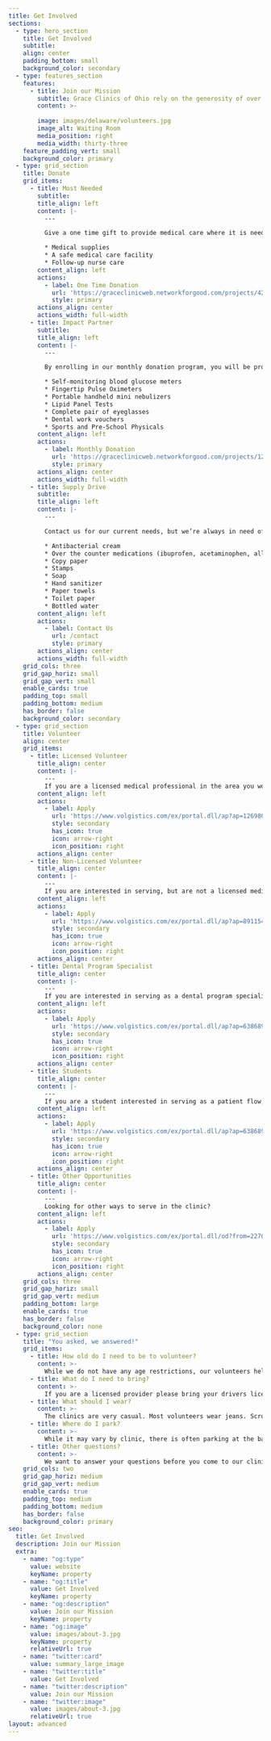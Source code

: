 ```yaml
---
title: Get Involved
sections:
  - type: hero_section
    title: Get Involved
    subtitle: 
    align: center
    padding_bottom: small
    background_color: secondary
  - type: features_section
    features:
      - title: Join our Mission
        subtitle: Grace Clinics of Ohio rely on the generosity of over 130 doctors, nurses, specialists, pharmacists, non-medical volunteers, and the support of the community to accomplish its mission.
        content: >-
          
        image: images/delaware/volunteers.jpg
        image_alt: Waiting Room
        media_position: right
        media_width: thirty-three
    feature_padding_vert: small
    background_color: primary
  - type: grid_section
    title: Donate
    grid_items:
      - title: Most Needed
        subtitle:
        title_align: left
        content: |-
          ---

          Give a one time gift to provide medical care where it is needed the most. Your contributions provide:

          * Medical supplies
          * A safe medical care facility
          * Follow-up nurse care
        content_align: left
        actions:
          - label: One Time Donation
            url: 'https://graceclinicweb.networkforgood.com/projects/42055-neighbors-in-need'
            style: primary
        actions_align: center
        actions_width: full-width
      - title: Impact Partner
        subtitle:
        title_align: left
        content: |-
          ---

          By enrolling in our monthly donation program, you will be providing patients with:

          * Self-monitoring blood glucose meters
          * Fingertip Pulse Oximeters
          * Portable handheld mini nebulizers
          * Lipid Panel Tests
          * Complete pair of eyeglasses
          * Dental work vouchers
          * Sports and Pre-School Physicals
        content_align: left
        actions:
          - label: Monthly Donation
            url: 'https://graceclinicweb.networkforgood.com/projects/122497-monthly-giving-campaign'
            style: primary
        actions_align: center
        actions_width: full-width
      - title: Supply Drive
        subtitle:
        title_align: left
        content: |-
          ---

          Contact us for our current needs, but we’re always in need of:

          * Antibacterial cream
          * Over the counter medications (ibuprofen, acetaminophen, allergy medication, etc.)
          * Copy paper
          * Stamps
          * Soap
          * Hand sanitizer
          * Paper towels
          * Toilet paper
          * Bottled water
        content_align: left
        actions:
          - label: Contact Us
            url: /contact
            style: primary
        actions_align: center
        actions_width: full-width
    grid_cols: three
    grid_gap_horiz: small
    grid_gap_vert: small
    enable_cards: true
    padding_top: small
    padding_bottom: medium
    has_border: false
    background_color: secondary
  - type: grid_section
    title: Volunteer
    align: center
    grid_items:
      - title: Licensed Volunteer
        title_align: center
        content: |-
          ---
          If you are a licensed medical professional in the area you would like to volunteer.
        content_align: left
        actions:
          - label: Apply
            url: 'https://www.volgistics.com/ex/portal.dll/ap?ap=1269807064'
            style: secondary
            has_icon: true
            icon: arrow-right
            icon_position: right
        actions_align: center
      - title: Non-Licensed Volunteer
        title_align: center
        content: |-
          ---
          If you are interested in serving, but are not a licensed medical professional.
        content_align: left
        actions:
          - label: Apply
            url: 'https://www.volgistics.com/ex/portal.dll/ap?ap=89115483'
            style: secondary
            has_icon: true
            icon: arrow-right
            icon_position: right
        actions_align: center
      - title: Dental Program Specialist
        title_align: center
        content: |-
          ---
          If you are interested in serving as a dental program specialist and have dental experience.
        content_align: left
        actions:
          - label: Apply
            url: 'https://www.volgistics.com/ex/portal.dll/ap?ap=638689907'
            style: secondary
            has_icon: true
            icon: arrow-right
            icon_position: right
        actions_align: center
      - title: Students
        title_align: center
        content: |-
          ---
          If you are a student interested in serving as a patient flow, pharmacy assistant, or optometry assistant.
        content_align: left
        actions:
          - label: Apply
            url: 'https://www.volgistics.com/ex/portal.dll/ap?ap=638689907'
            style: secondary
            has_icon: true
            icon: arrow-right
            icon_position: right
        actions_align: center
      - title: Other Opportunities
        title_align: center
        content: |-
          ---
          Looking for other ways to serve in the clinic?
        content_align: left
        actions:
          - label: Apply
            url: 'https://www.volgistics.com/ex/portal.dll/od?from=227088'
            style: secondary
            has_icon: true
            icon: arrow-right
            icon_position: right
        actions_align: center
    grid_cols: three
    grid_gap_horiz: small
    grid_gap_vert: medium
    padding_bottom: large
    enable_cards: true
    has_border: false
    background_color: none
  - type: grid_section
    title: "You asked, we answered!"
    grid_items:
      - title: How old do I need to be to volunteer?
        content: >-
          While we do not have any age restrictions, our volunteers help fulfill our mission to love God and love people through free medical care. Our volunteers are committed to furthering that mission by supporting our clinic, programs, and events dedicated to providing free medical care to people that would otherwise not have access to it.
      - title: What do I need to bring?
        content: >-
          If you are a licensed provider please bring your drivers license and any applicable immunization record to your profession. We provide coffee and water. Dinner is provided for the Wednesday night clinic volunteers in Delaware.
      - title: What should I wear?
        content: >-
          The clinics are very casual. Most volunteers wear jeans. Scrubs are welcome too, if you prefer.
      - title: Where do I park?
        content: >-
          While it may vary by clinic, there is often parking at the back entrance.
      - title: Other questions?
        content: >-
          We want to answer your questions before you come to our clinic. If you have a question that was not addressed, please feel free to call us at [740-816-6955](tel:+17408166955).
    grid_cols: two
    grid_gap_horiz: medium
    grid_gap_vert: medium
    enable_cards: true
    padding_top: medium
    padding_bottom: medium
    has_border: false
    background_color: primary
seo:
  title: Get Involved
  description: Join our Mission
  extra:
    - name: "og:type"
      value: website
      keyName: property
    - name: "og:title"
      value: Get Involved
      keyName: property
    - name: "og:description"
      value: Join our Mission
      keyName: property
    - name: "og:image"
      value: images/about-3.jpg
      keyName: property
      relativeUrl: true
    - name: "twitter:card"
      value: summary_large_image
    - name: "twitter:title"
      value: Get Involved
    - name: "twitter:description"
      value: Join our Mission
    - name: "twitter:image"
      value: images/about-3.jpg
      relativeUrl: true
layout: advanced
---
```

